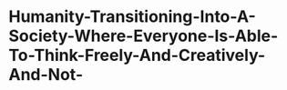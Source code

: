 # Humanity-Transitioning-Into-A-Society-Where-Everyone-Is-Able-To-Think-Freely-And-Creatively-And-Not-